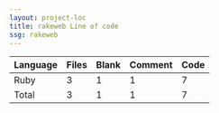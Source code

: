 ```yaml
---
layout: project-loc
title: rakeweb Line of code
ssg: rakeweb
---
```

<div class="table-responsive">
<table class="table">
<thead><tr>
<th>Language</th>
<th>Files</th>
<th>Blank</th>
<th>Comment</th>
<th>Code</th>
</tr></thead><tbody>
<tr><td>Ruby</td><td> 3</td><td> 1</td><td> 1</td><td> 7</td></tr>
<tr><td>Total</td><td>3</td><td>1</td><td>1</td><td>7</td></tr>
</tbody></table></div>
